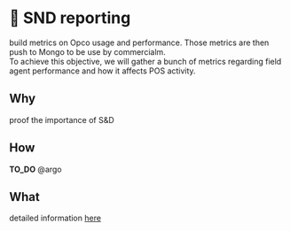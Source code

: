 # 🦐 SND reporting
build metrics on Opco usage and performance. Those metrics are then push to Mongo to be use by commercialm.  
To achieve this objective, we will gather a bunch of metrics regarding field agent performance and how it affects POS activity.

## Why
proof the importance of S&D

## How 
__TO_DO__  @argo

## What
detailed information [here](https://realimpactanalytics.atlassian.net/wiki/spaces/SD/pages/3296264235/Orange+group+impact+report)